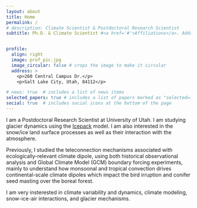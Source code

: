 ```yaml
---
layout: about
title: Home
permalink: /
# description: Climate Scientist & Postdoctoral Research Scientist
subtitle: Ph.D. & Climate Scientist #<a href='#'>Affiliations</a>. Address. Contacts. Moto. Etc. 


profile:
  align: right
  image: prof_pic.jpg
  image_circular: false # crops the image to make it circular
  address: >
    <p>260 Central Campus Dr.</p>
    <p>Salt Lake City, Utah, 84112</p>

# news: true  # includes a list of news items
selected_papers: true # includes a list of papers marked as "selected={true}"
social: true  # includes social icons at the bottom of the page
---
```


I am a Postdoctoral Research Scientist at University of Utah. I am studying glacier dynamics using the [Icepack](https://icepack.github.io) model. I am also interested in the snow/ice land surface processes as well as their interaction with the atmosphere.  

Previously, I studied the teleconnection mechanisms associated with ecologically-relevant climate dipole, using both historical observational analysis and Global Climate Model (GCM) boundary forcing experiments, mainly to understand how monsoonal and tropical convection drives continental-scale climate dipoles which impact the bird irruption and conifer seed masting over the boreal forest.

I am very insterested in climate variability and dynamics, climate modeling, snow-ice-air interactions, and glacier mechanisms. 


<!--- 
Write your biography here. Tell the world about yourself. Link to your favorite [subreddit](http://reddit.com). You can put a picture in, too. The code is already in, just name your picture `prof_pic.jpg` and put it in the `img/` folder.

Put your address / P.O. box / other info right below your picture. You can also disable any these elements by editing `profile` property of the YAML header of your `_pages/about.md`. Edit `_bibliography/papers.bib` and Jekyll will render your [publications page](/al-folio/publications/) automatically.

Link to your social media connections, too. This theme is set up to use [Font Awesome icons](http://fortawesome.github.io/Font-Awesome/) and [Academicons](https://jpswalsh.github.io/academicons/), like the ones below. Add your Facebook, Twitter, LinkedIn, Google Scholar, or just disable all of them. --->
